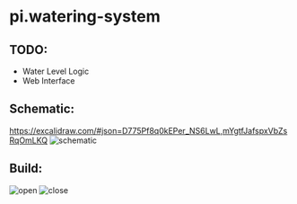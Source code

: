 # pi.watering-system

## TODO:
  - Water Level Logic
  - Web Interface
## Schematic:

https://excalidraw.com/#json=D775Pf8q0kEPer_NS6LwL,mYgtfJafspxVbZsRqOmLKQ
![schematic](https://github.com/BorisKlco/pi.watering-system/assets/122160506/a47c8465-2dc5-4fb9-b885-d556543b6088)

## Build:
![open](https://github.com/BorisKlco/pi.watering-system/assets/122160506/ed4f63c9-7a9a-429f-954e-70eaef0ee16b)
![close](https://github.com/BorisKlco/pi.watering-system/assets/122160506/a43ba578-7bba-43a3-a1f5-e0432fe2a464)

